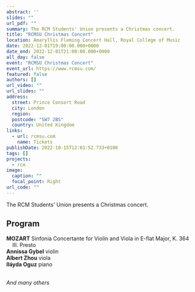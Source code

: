 ```yaml
---
abstract: ''
slides: ""
url_pdf: ""
summary: The RCM Students' Union presents a Christmas concert.
title: "RCMSU Christmas Concert"
location: Amaryllis Fleming Concert Hall, Royal College of Music
date: 2022-12-01T19:00:00.000+0000
date_end: 2022-12-01T21:00:00.000+0000
all_day: false
event: "RCMSU Christmas Concert"
event_url: https://www.rcmsu.com/
featured: false
authors: []
url_video: ""
url_slides: ""
address:
  street: Prince Consort Road
  city: London
  region: 
  postcode: "SW7 2BS"
  country: United Kingdom
links:
  - url: rcmsu.com
    name: Tickets
publishDate: 2022-10-15T12:01:52.733+0100
tags: []
projects:
  - rcm
image:
  caption: ""
  focal_point: Right
url_code: ""
---
```

The RCM Students' Union presents a Christmas concert.

## Program
**MOZART** Sinfonia Concertante for Violin and Viola in E-flat Major, K. 364<br>
&nbsp;&nbsp;&nbsp;&nbsp;III. Presto<br>
**Annissa Gybel** violin <br>
**Albert Zhou** viola <br>
**Iláyda Oguz** piano <br><br>

*And many others*





